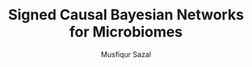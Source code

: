 ---
paperId: 57
author: Musfiqur Sazal
publicationauthor: Sazal, M.
title: Signed Causal Bayesian Networks for Microbiomes
pdf: Poster_Sazal_Musfiqur.pdf
poster: --
alt: --
type: Poster
topic: FAT
link: https://research.latinxinai.org/papers/neurips/2019/pdf/Poster_Sazal_Musfiqur.pdf
conference: neurips
year: 2019
tags: neurips-2019
location: Vancouver, Canada
---